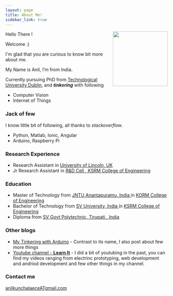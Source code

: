```yaml
---
layout: page
title: About Me!
sidebar_link: true
---
```

<img style="float: right; width:170px;" class="img-thumbnail" src="https://avatars3.githubusercontent.com/u/17523245">

Hello There ! 

Welcome :) 

I'm glad that you are curious to know bit more about me.

My Name is Anil, I’m from India.    




Currently pursuing PhD from [Technological University Dublin](https://www.tudublin.ie/), and ***tinkering*** with following
- Computer Vision
- Internet of Things

<!-- | ![Flowers](https://avatars3.githubusercontent.com/u/17523245) | I am text to the right | -->

### Jack of few
I know little bit of following, all thanks to *stackoverflow*.
- Python, Matlab, Ionic, Angular
- Arduino, Raspberry Pi

### Research Experience
- Research Assistant in [University of Lincoln, UK](https://www.lincoln.ac.uk/home/)
- Jr Research Assistant in [R&D Cell , KSRM College of Engineering](https://ksrmce.ac.in/)

### Education
- Master of Technology from [JNTU Anantapuramu, India ](https://www.jntua.ac.in/) in [KORM College of Engineering](http://kormce.ac.in/)
- Bachelor of Technology from [SV University, India ](https://www.svuniversity.edu.in) in [KSRM College of Engineering](https://ksrmce.ac.in/)
- Diploma from [SV Govt Polytechnic, Tirupati , India](https://svgovtpolytirupathi.ac.in/)

### Other blogs
- [My Tinkering with Arduino](http://anilarduino.blogspot.com/) - Contrast to its name, I also post about few more things
- [Youtube channel - **Learn It**](https://www.youtube.com/@learnit3885/videos) - I did a bit of youtubing in the past, you can find my videos ranging from electrinc prototyping, web development and andriod development and few other things in my channel.

### Contact me

[anilkunchalaeceATgmail.com]()